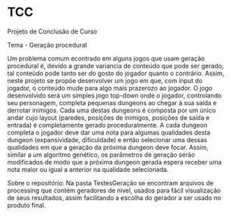 # TCC
Projeto de Conclusão de Curso

Tema - Geração procedural

  Um problema comum econtrado em alguns jogos que usam geração procedural é, devido a grande variancia de conteúdo que pode ser gerado, tal conteúdo pode tanto ser do gosto do jogador quanto o contrário. Assim,
neste projeto se propõe desenvolver um jogo em que, com input do jogador, o conteúdo mude para algo mais prazerozo ao jogador.
O jogo desenvolvido será um simples jogo top-down onde o jogador, controlando seu personagem, completa pequenas dungeons ao chegar à sua saída e derrotar inimigos. Cada uma destas dungeons é composta por um único
andar cujo layout (paredes, posições de inimigos, posições de saída e entrada) é completamente gerado proceduralmente.
A cada dungeon completa o jogador deve dar uma nota para algumas qualidades desta dungeon (expansividade, dificuldade) e então selecionar uma dessas qualidades em que a geração da próxima dungeon deve focar. Assim,
similar a um algoritmo genético, os parâmetros de geração serão modificados de modo que a próxima dungeon gerada espera receber uma nota maior ou igual a anterior na qualidade selecionada.

Sobre o repositório:
  Na pasta TestesGeração se encontram arquivos de processing que contém geradores de nível, usados para fácil visualização de seus resultados, assim facilitando a escolha do gerador a ser usado no produto final.
